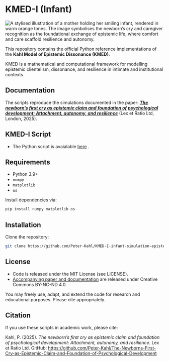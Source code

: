 # KMED-I (Infant)

![A stylised illustration of a mother holding her smiling infant, rendered in warm orange tones. The image symbolises the newborn’s cry and caregiver recognition as the foundational exchange of epistemic life, where comfort and care scaffold resilience and autonomy.](https://github.com/Peter-Kahl/KMED-I-infant-simulation-epistemic-psychology/blob/main/mum_baby.jpg?raw=true)

This repository contains the official Python reference implementations of the **Kahl Model of Epistemic Dissonance (KMED)**.

KMED is a mathematical and computational framework for modelling epistemic clientelism, dissonance, and resilience in intimate and institutional contexts.

## Documentation

The scripts reproduce the simulations documented in the paper:
[**_The newborn’s first cry as epistemic claim and foundation of psychological development: Attachment, autonomy, and resilience_**](https://github.com/Peter-Kahl/The-Newborns-First-Cry-as-Epistemic-Claim-and-Foundation-of-Psychological-Development) (Lex et Ratio Ltd, London, 2025).

## KMED-I Script

- The Python script is avaialable [here](https://github.com/Peter-Kahl/KMED-I-infant-simulation-epistemic-psychology/blob/main/src/kmed_infant_run.py) .

## Requirements

- Python 3.9+
- `numpy`
- `matplotlib`
- `os`

Install dependencies via:

```bash
pip install numpy matplotlib os
```

## Installation

Clone the repository:

```bash
git clone https://github.com/Peter-Kahl/KMED-I-infant-simulation-epistemic-psychology.git
```

## License

- Code is released under the MIT License (see LICENSE).
- [Accompanying paper and documentation](https://github.com/Peter-Kahl/The-Newborns-First-Cry-as-Epistemic-Claim-and-Foundation-of-Psychological-Development) are released under Creative Commons BY-NC-ND 4.0.

You may freely use, adapt, and extend the code for research and educational purposes. Please cite appropriately.


## Citation

If you use these scripts in academic work, please cite:

Kahl, P. (2025). _The newborn’s first cry as epistemic claim and foundation of psychological development: Attachment, autonomy, and resilience_. Lex et Ratio Ltd. GitHub: https://github.com/Peter-Kahl/The-Newborns-First-Cry-as-Epistemic-Claim-and-Foundation-of-Psychological-Development
